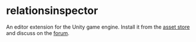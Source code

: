 # relationsinspector

An editor extension for the Unity game engine. Install it from the [asset store](https://assetstore.unity.com/packages/tools/utilities/relationsinspector-53147) and discuss on the [forum](https://forum.unity.com/threads/relationsinspector-reveal-structures-in-your-project-demo.382792/).
